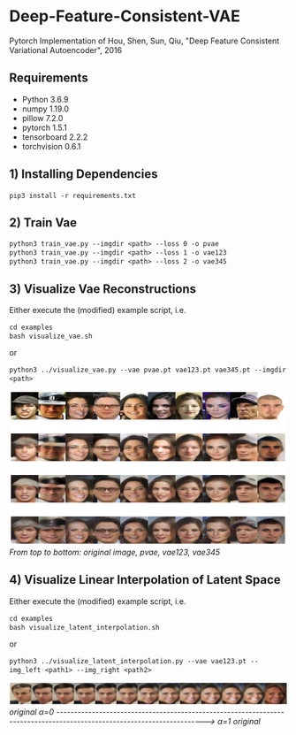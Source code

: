 # Deep-Feature-Consistent-VAE
Pytorch Implementation of Hou, Shen, Sun, Qiu, "Deep Feature Consistent Variational Autoencoder", 2016

## Requirements
* Python 3.6.9
* numpy 1.19.0
* pillow 7.2.0
* pytorch 1.5.1
* tensorboard 2.2.2
* torchvision 0.6.1

## 1) Installing Dependencies
```
pip3 install -r requirements.txt
```

## 2) Train Vae
```
python3 train_vae.py --imgdir <path> --loss 0 -o pvae
python3 train_vae.py --imgdir <path> --loss 1 -o vae123
python3 train_vae.py --imgdir <path> --loss 2 -o vae345
```

## 3) Visualize Vae Reconstructions
Either execute the (modified) example script, i.e.
```
cd examples
bash visualize_vae.sh
```
or
```
python3 ../visualize_vae.py --vae pvae.pt vae123.pt vae345.pt --imgdir <path>
```

![reconstruction](plots/reconstruction.png)
*From top to bottom: original image, pvae, vae123, vae345*

## 4) Visualize Linear Interpolation of Latent Space
Either execute the (modified) example script, i.e.
```
cd examples
bash visualize_latent_interpolation.sh
```
or
```
python3 ../visualize_latent_interpolation.py --vae vae123.pt --img_left <path1> --img_right <path2>
```

![linear interpolation](plots/linear_interpolation.png)
*original α=0 -----------------------------------------------------------------------------------------------------------------------> α=1 original*